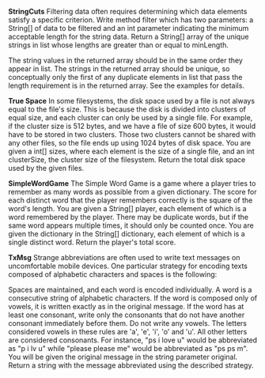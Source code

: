 **StringCuts**
Filtering data often requires determining which data elements satisfy a specific criterion. Write method filter which has two parameters: a String[] of data to be filtered and an int parameter indicating the minimum acceptable length for the string data.
Return a String[] array of the unique strings in list whose lengths are greater than or equal to minLength.

The string values in the returned array should be in the same order they appear in list. The strings in the returned array should be unique, so conceptually only the first of any duplicate elements in list that pass the length requirement is in the returned array. See the examples for details.

**True Space**
In some filesystems, the disk space used by a file is not always equal to the file's size. This is because the disk is divided into clusters of equal size, and each cluster can only be used by a single file. For example, if the cluster size is 512 bytes, and we have a file of size 600 bytes, it would have to be stored in two clusters. Those two clusters cannot be shared with any other files, so the file ends up using 1024 bytes of disk space.
You are given a int[] sizes, where each element is the size of a single file, and an int clusterSize, the cluster size of the filesystem. Return the total disk space used by the given files.


**SimpleWordGame**
The Simple Word Game is a game where a player tries to remember as many words as possible from a given dictionary. The score for each distinct word that the player remembers correctly is the square of the word's length.
You are given a String[] player, each element of which is a word remembered by the player. There may be duplicate words, but if the same word appears multiple times, it should only be counted once. You are given the dictionary in the String[] dictionary, each element of which is a single distinct word. Return the player's total score.

**TxMsg**
Strange abbreviations are often used to write text messages on uncomfortable mobile devices. One particular strategy for encoding texts composed of alphabetic characters and spaces is the following:

Spaces are maintained, and each word is encoded individually. A word is a consecutive string of alphabetic characters.
If the word is composed only of vowels, it is written exactly as in the original message.
If the word has at least one consonant, write only the consonants that do not have another consonant immediately before them. Do not write any vowels.
The letters considered vowels in these rules are 'a', 'e', 'i', 'o' and 'u'. All other letters are considered consonants.
For instance, "ps i love u" would be abbreviated as "p i lv u" while "please please me" would be abbreviated as "ps ps m". You will be given the original message in the string parameter original. Return a string with the message abbreviated using the described strategy.

